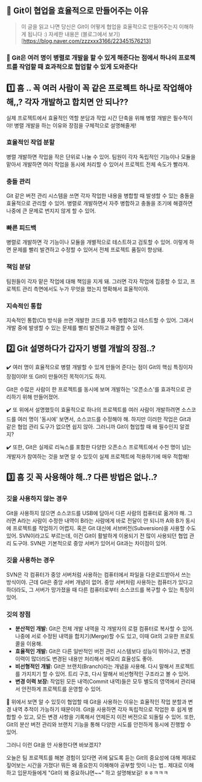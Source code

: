 ## 📌 Git이 협업을 효율적으로 만들어주는 이유

> 이 글을 읽고 나면 당신은 Git이 어떻게 협업을 효율적으로 만들어주는지 이해하게 됩니다 :) 자세한 내용은 (블로그에서 보기)[https://blog.naver.com/zzzxxx3166/223451576213]


### 📣 Git은 여러 명이 병렬로 개발을 할 수 있게 해준다는 점에서 하나의 프로젝트를 작업할 때 효과적으로 협업할 수 있게 도와준다!

## 1️⃣ 흠 .. 꼭 여러 사람이 꼭 같은 프로젝트 하나로 작업해야 해,,? 각자 개발하고 합치면 안 되나??

실제 프로젝트에서 효율적인 역할 분담과 작업 시간 단축을 위해 병렬 개발은 필수적이야! 병렬 개발을 하는 이유와 장점을 구체적으로 설명해줄게!

### 효율적인 작업 분할
병렬 개발하면 작업을 작은 단위로 나눌 수 있어. 팀원이 각자 독립적인 기능이나 모듈을 맡아서 개발하면 여러 작업을 동시에 처리할 수 있어서 프로젝트 전체 속도가 빨라져.

### 충돌 관리
Git 같은 버전 관리 시스템을 쓰면 각자 작업한 내용을 병합할 때 발생할 수 있는 충돌을 효율적으로 관리할 수 있어. 병렬로 개발하면서 자주 병합하고 충돌을 조기에 해결하면 나중에 큰 문제로 번지지 않게 할 수 있어.

### 빠른 피드백
병렬로 개발하면 각 기능이나 모듈을 개별적으로 테스트하고 검토할 수 있어. 이렇게 하면 문제를 빨리 발견하고 수정할 수 있어서 전체 프로젝트 품질이 향상돼.

### 책임 분담
팀원들이 각자 맡은 작업에 대해 책임을 지게 돼. 그러면 각자 작업에 집중할 수 있고, 프로젝트 관리 측면에서도 누가 무엇을 했는지 명확해서 효율적이야.

### 지속적인 통합
지속적인 통합(CI) 방식을 쓰면 개발한 코드를 자주 병합하고 테스트할 수 있어. 그래서 개발 중에 발생할 수 있는 문제를 빨리 발견하고 해결할 수 있어.

## 2️⃣ Git 설명하다가 갑자기 병렬 개발의 장점..?

✔️ 여러 명이 효율적으로 병렬 개발할 수 있게 만들어 준다는 점이 Git의 핵심 특징이자 장점이야! 또 Git이 만들어진 목적이기도 하지.

Git은 수많은 사람이 한 프로젝트를 동시에 보며 개발하는 '오픈소스'를 효과적으로 관리하기 위해 만들어졌어.

✔️ 또 위에서 설명했듯이 효율적으로 하나의 프로젝트를 여러 사람이 개발하려면 소스코드를 여러 명이 '동시에' 보면서, 소스코드를 수정해야 해. 하지만 이러한 작업은 Git과 같은 협업 관리 도구가 없으면 쉽지 않아. 그러니까 Git이 협업할 때 왜 필수인지 알겠지?

✔️ 또한, Git은 실제로 리눅스를 포함한 다양한 오픈소스 프로젝트에서 수천 명이 넘는 개발자가 참여하는 것을 보면 알 수 있듯이 실제 프로젝트에 적용하기에 매우 적합해!

## 3️⃣ 흠 깃 꼭 사용해야 해..? 다른 방법은 없나..?

### 깃을 사용하지 않는 경우
Git을 사용하지 않으면 소스코드를 USB에 담아서 다른 사람의 컴퓨터로 옮겨야 해. 그러면 A라는 사람이 수정한 내역이 B라는 사람에게 바로 전달이 안 되니까 A와 B가 동시에 프로젝트를 작업하기 어렵지. 혹은 Git 대신에 서브버전(Subversion)을 사용할 수도 있어. SVN이라고도 부르는데, 이건 Git이 활발하게 이용되기 전 많이 사용되던 협업 관리 도구야. SVN은 기본적으로 중앙 서버가 있어서 Git과는 차이점이 있어.

### 깃을 사용하는 경우
SVN은 각 컴퓨터가 중앙 서버처럼 사용하는 컴퓨터에서 파일을 다운로드받아서 쓰는 방식이야. 근데 Git은 중앙 서버 개념이 없어. 중앙 서버처럼 사용하는 컴퓨터가 있다고 하더라도, 그 서버가 망가졌을 때 다른 컴퓨터로부터 소스코드를 복구할 수 있는 특징이 있어.

### 깃의 장점

- **분산적인 개발:** Git은 전체 개발 내역을 각 개발자의 로컬 컴퓨터로 복사할 수 있어. 나중에 서로 수정된 내역을 합치기(Merge)할 수도 있고, 이때 Git의 고유한 프로토콜을 이용해.
- **효율적인 개발:** Git은 다른 일반적인 버전 관리 시스템보다 성능이 뛰어나고, 변경 이력이 많더라도 변경된 내용만 처리해서 메모리 효율성도 좋아.
- **비선형적인 개발:** Git은 브랜치(Branch)라는 개념을 사용해. 다시 말해서 프로젝트를 가지치기 할 수 있어. 트리 구조, 다시 말해서 비선형적인 구조라고 볼 수 있어.
- **변경 이력 보장:** 작업된 모든 내역(Commit 내역)들은 모두 별도의 영역에서 관리돼서 안전하게 프로젝트를 운영할 수 있어.

📣 위에서 보면 알 수 있듯이 협업할 때 Git을 사용하는 이유는 효율적인 작업 분할과 변경 내역 추적이 가능하기 때문이야. Git을 사용하면 각자 독립적으로 작업한 후 쉽게 병합할 수 있고, 모든 변경 사항을 기록해서 언제든지 이전 버전으로 되돌릴 수 있어. 또한, Git의 분산 버전 관리와 브랜치 기능을 통해 다양한 시도를 안전하게 동시에 진행할 수 있어.

그러니 이런 Git을 안 사용한다면 바보겠지?

오늘은 팀 프로젝트를 해본 경험이 있다면 귀에 닳도록 듣는 Git의 중요성에 대해 제대로 짚어보는 시간을 가졌다! 뭐든 왜 중요한지 이해해야 공부할 맛이 나는 법.. 제대로 이해하고 입문자들에게 "Git이 왜 중요하냐면~~" 하고 설명해보길! ㅎㅎㅋㅋㅋ

